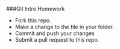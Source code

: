###Git Intro Homework

- Fork this repo.
- Make a change to the file in your folder.
- Commit and push your changes
- Submit a pull request to this repo.
